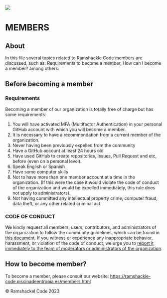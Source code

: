 ![](https://github.com/ramshackle-code/.github/assets/77550577/ba05bbdf-431c-40e9-a453-929e2c709bb5)

# MEMBERS

## About

In this file several topics related to Ramshackle Code members are discussed, such as: Requirements to become a member, How can I become a member? among others.

## Before becoming a member

### Requirements

Becoming a member of our organization is totally free of charge but has some requirements:

1. You will have activated MFA (Multifactor Authentication) in your personal GitHub account with which you will become a member.
2. It is necessary to have a recommendation from a current member of the organization.
3. Never having been previously expelled from the community
4. Have a GitHub account at least 24 hours old
5. Have used GitHub to create repositories, Issues, Pull Request and etc, before (even on a personal level).
6. Speak English or Spanish
7. Have some computer skills
8. Not to have more than one member account at a time in the organization. (If this were the case it would violate the code of conduct of the organization and would be expelled immediately, this rule does not apply to administrators).
9. Not having committed any intellectual property crime, computer fraud, data theft, or any other related criminal act
  
### CODE OF CONDUCT

We kindly request all members, users, contributors, and administrators of the organization to follow the community guidelines, which can be found in [this document](https://github.com/ramshackle-code/.github/blob/main/CODE_OF_CONDUCT.md). If you witness or experience any inappropriate behavior, harassment, or violation of the code of conduct, we urge you to [report it immediately to the team of moderators or administrators of the organization](https://github.com/ramshackle-code/.github-private/edit/main/README.md#community-administrators).

## How to become member?

To become a member, please consult our website: https://ramshackle-code.piscinadeentropia.es/members.html

© Ramshackel Code 2023
